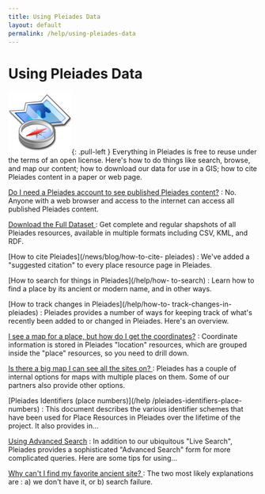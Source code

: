 ```yaml
---
title: Using Pleiades Data
layout: default
permalink: /help/using-pleiades-data
---
```


#  Using Pleiades Data

![map compass icon](/images/icons/mapcompass.jpg){: .pull-left }
Everything in Pleiades is free to reuse under the terms of an open license.
Here's how to do things like search, browse, and map our content; how to
download our data for use in a GIS; how to cite Pleiades content in a paper or
web page.

<div class="clearfix">

[Do I need a Pleiades account to see published Pleiades content?](/help/anonymous) 
: No. Anyone with a web browser and access to the internet
can access all published Pleiades content.

[Download the Full Dataset ](/help/download) 
: Get complete and regular
shapshots of all Pleiades resources, available in multiple formats including
CSV, KML, and RDF.

[How to cite Pleiades](/news/blog/how-to-cite- pleiades) 
: We've added a
"suggested citation" to every place resource page in Pleiades.

[How to search for things in Pleiades](/help/how- to-search) 
: Learn how to
find a place by its ancient or modern name, and in other ways.

[How to track changes in Pleiades](/help/how-to- track-changes-in-pleiades) 
: Pleiades provides a number of ways for keeping track of what's recently been
added to or changed in Pleiades. Here's an overview.

[I see a map for a place, but how do I get the coordinates?](/help/get-coordinates) 
: Coordinate information is stored in Pleiades "location"
resources, which are grouped inside the "place" resources, so you need to
drill down.

[Is there a big map I can see all the sites on? ](/help/bigmap) 
: Pleiades has
a couple of internal options for maps with multiple places on them. Some of
our partners also provide other options.

[Pleiades Identifiers (place numbers)](/help /pleiades-identifiers-place-numbers) 
: This document describes the various identifier schemes that have
been used for Place Resources in Pleiades over the lifetime of the project. It
also provides in...

[Using Advanced Search](/help/using-advanced-search) 
: In addition to our
ubiquitous "Live Search", Pleiades provides a sophisticated "Advanced Search"
form for more complicated queries. Here are some tips for using...

[Why can't I find my favorite ancient site? ](/help/find-a-site) 
: The two
most likely explanations are
: a) we don't have it, or b) search failure.

</div>

